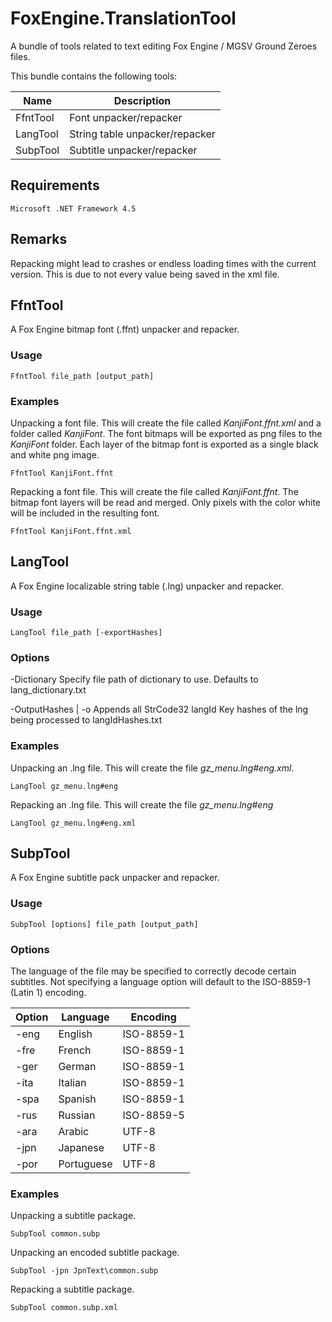 # FoxEngine.TranslationTool
A bundle of tools related to text editing Fox Engine / MGSV Ground Zeroes files.

This bundle contains the following tools:

Name      | Description
--------- | ------------
FfntTool  | Font unpacker/repacker
LangTool  | String table unpacker/repacker
SubpTool  | Subtitle unpacker/repacker


## Requirements
```
Microsoft .NET Framework 4.5
```

## Remarks
Repacking might lead to crashes or endless loading times with the current version. This is due to not every value being saved in the xml file.


## FfntTool
A Fox Engine bitmap font (.ffnt) unpacker and repacker.

### Usage
```
FfntTool file_path [output_path]
```

### Examples

Unpacking a font file. This will create the file called *KanjiFont.ffnt.xml* and a folder called *KanjiFont*. The font bitmaps will be exported as png files to the *KanjiFont* folder. Each layer of the bitmap font is exported as a single black and white png image.
```
FfntTool KanjiFont.ffnt
```

Repacking a font file. This will create the file called *KanjiFont.ffnt*. The bitmap font layers will be read and merged. Only pixels with the color white will be included in the resulting font.
```
FfntTool KanjiFont.ffnt.xml
```

## LangTool
A Fox Engine localizable string table (.lng) unpacker and repacker.

### Usage
```
LangTool file_path [-exportHashes]
```

### Options
-Dictionary <dictionary file path> 
Specify file path of dictionary to use. Defaults to lang_dictionary.txt

-OutputHashes | -o
Appends all StrCode32 langId Key hashes of the lng being processed to langIdHashes.txt

### Examples

Unpacking an .lng file. This will create the file *gz_menu.lng#eng.xml*.
```
LangTool gz_menu.lng#eng
```

Repacking an .lng file. This will create the file *gz_menu.lng#eng*
```
LangTool gz_menu.lng#eng.xml
```

## SubpTool
A Fox Engine subtitle pack unpacker and repacker.

### Usage
```
SubpTool [options] file_path [output_path]
```

### Options
The language of the file may be specified to correctly decode certain subtitles. Not specifying a language option will default to the ISO-8859-1 (Latin 1) encoding.

Option | Language   | Encoding
------ | ---------- | --------
-eng   | English    | ISO-8859-1
-fre   | French     | ISO-8859-1
-ger   | German     | ISO-8859-1
-ita   | Italian    | ISO-8859-1
-spa   | Spanish    | ISO-8859-1
-rus   | Russian    | ISO-8859-5
-ara   | Arabic     | UTF-8
-jpn   | Japanese   | UTF-8
-por   | Portuguese | UTF-8

### Examples

Unpacking a subtitle package.
```
SubpTool common.subp
```

Unpacking an encoded subtitle package.
```
SubpTool -jpn JpnText\common.subp
```

Repacking a subtitle package.
```
SubpTool common.subp.xml
```
